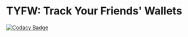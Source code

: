 # TYFW: Track Your Friends' Wallets

[![Codacy Badge](https://api.codacy.com/project/badge/Grade/0766ff9a511f4f44ac2cf44ed3aba939)](https://app.codacy.com/gh/tyfw/tyfw?utm_source=github.com&utm_medium=referral&utm_content=tyfw/tyfw&utm_campaign=Badge_Grade_Settings)
